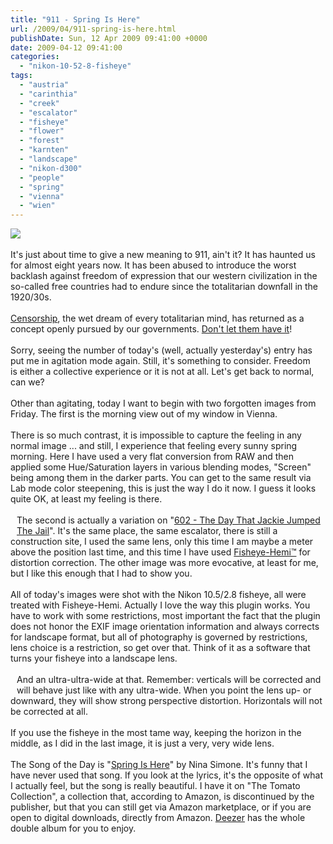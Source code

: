 ```yaml
---
title: "911 - Spring Is Here"
url: /2009/04/911-spring-is-here.html
publishDate: Sun, 12 Apr 2009 09:41:00 +0000
date: 2009-04-12 09:41:00
categories: 
  - "nikon-10-52-8-fisheye"
tags: 
  - "austria"
  - "carinthia"
  - "creek"
  - "escalator"
  - "fisheye"
  - "flower"
  - "forest"
  - "karnten"
  - "landscape"
  - "nikon-d300"
  - "people"
  - "spring"
  - "vienna"
  - "wien"
---
```

<a href="https://d25zfm9zpd7gm5.cloudfront.net/1200x1200/2009/20090411_120338_ps.jpg" target="_blank"><img src="https://d25zfm9zpd7gm5.cloudfront.net/0600x0600/2009/20090411_120338_ps.jpg"/></a><br/><br/>It's just about time to give a new meaning to 911, ain't it? It has haunted us for almost eight years now. It has been abused to introduce the worst backlash against freedom of expression that our western civilization in the so-called free countries had to endure since the totalitarian downfall in the 1920/30s.<br/><br/><a href="http://en.wikipedia.org/wiki/Internet_censorship" target="_blank">Censorship</a>, the wet dream of every totalitarian mind, has returned as a concept openly pursued by our governments. <a href="http://www.ncac.org/" target="_blank">Don't let them have it</a>!<br/><br/><a href="https://d25zfm9zpd7gm5.cloudfront.net/1200x1200/2009/20090410_064310_ps.jpg" target="_blank"><img alt="" border="0" src="https://d25zfm9zpd7gm5.cloudfront.net/0150x0150/2009/20090410_064310_ps.jpg" style="margin: 10pt 10px 10px 0pt; float: right;"/></a> Sorry, seeing the number of today's (well, actually yesterday's) entry has put me in agitation mode again. Still, it's something to consider. Freedom is either a collective experience or it is not at all. Let's get back to normal, can we?<br/><br/>Other than agitating, today I want to begin with two forgotten images from Friday. The first is the morning view out of my window in Vienna.<br/><br/>There is so much contrast, it is impossible to capture the feeling in any normal image ... and still, I experience that feeling every sunny spring morning. Here I have used a very flat conversion from RAW and then applied some Hue/Saturation layers in various blending modes, "Screen" being among them in the darker parts. You can get to the same result via Lab mode color steepening, this is just the way I do it now. I guess it looks quite OK, at least my feeling is there.<br/><br/><a href="https://d25zfm9zpd7gm5.cloudfront.net/1200x1200/2009/20090410_125556_ps.jpg" target="_blank"><img alt="" border="0" src="https://d25zfm9zpd7gm5.cloudfront.net/0150x0150/2009/20090410_125556_ps.jpg" style="margin: 10pt 10px 10px 0pt; float: left;"/></a> The second is actually a variation on "<a href="/2008/06/602-day-that-jackie-jumped-jail.html">602 - The Day That Jackie Jumped The Jail</a>". It's the same place, the same escalator, there is still a construction site, I used the same lens, only this time I am maybe a meter above the position last time, and this time I have used <a href="http://www.imagetrendsinc.com/products/prodpage_hemi.asp" target="_blank">Fisheye-Hemi™</a> for distortion correction. The other image was more evocative, at least for me, but I like this enough that I had to show you.<br/><br/><a href="https://d25zfm9zpd7gm5.cloudfront.net/1200x1200/2009/20090411_120756_ps.jpg" target="_blank"><img alt="" border="0" src="https://d25zfm9zpd7gm5.cloudfront.net/0150x0150/2009/20090411_120756_ps.jpg" style="margin: 10pt 10px 10px 0pt; float: right;"/></a> All of today's images were shot with the Nikon 10.5/2.8 fisheye, all were treated with Fisheye-Hemi. Actually I love the way this plugin works. You have to work with some restrictions, most important the fact that the plugin does not honor the EXIF image orientation information and always corrects for landscape format, but all of photography is governed by restrictions, lens choice is a restriction, so get over that. Think of it as a software that turns your fisheye into a landscape lens. <br/><br/><a href="https://d25zfm9zpd7gm5.cloudfront.net/1200x1200/2009/20090411_154937_ps.jpg" target="_blank"><img alt="" border="0" src="https://d25zfm9zpd7gm5.cloudfront.net/0150x0150/2009/20090411_154937_ps.jpg" style="margin: 10pt 10px 10px 0pt; float: left;"/></a> And an ultra-ultra-wide at that. Remember: verticals will be corrected and will behave just like with any ultra-wide. When you point the lens up- or downward, they will show strong perspective distortion. Horizontals will not be corrected at all.<br/><br/> If you use the fisheye in the most tame way, keeping the horizon in the middle, as I did in the last image, it is just a very, very wide lens.<br/><br/>The Song of the Day is "<a href="http://www.lyricsmode.com/lyrics/n/nina_simone/spring_is_here.html" target="_blank">Spring Is Here</a>" by Nina Simone. It's funny that I have never used that song. If you look at the lyrics, it's the opposite of what I actually feel, but the song is really beautiful. I have it on "The Tomato Collection", a collection that, according to Amazon, is discontinued by the publisher, but that you can still get via Amazon marketplace, or if you are open to digital downloads, directly from Amazon. <a href="http://www.deezer.com/#music/album/205279" target="_blank">Deezer</a> has the whole double album for you to enjoy.
